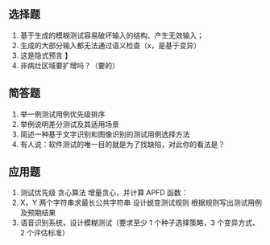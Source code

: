 ## 选择题 

1. 基于生成的模糊测试容易破坏输入的结构、产生无效输入；
2. 生成的大部分输入都无法通过语义检查（x，是基于变异） 
3. 这是隐式预言  】
4. 非病灶区域要扩增吗？（要的） 

## 简答题 

1. 举一例测试用例优先级排序 
2. 举例说明差分测试及其适用场景 
3. 简述一种基于文字识别和图像识别的测试用例选择方法
4.  有人说：软件测试的唯一目的就是为了找缺陷，对此你的看法是？

## 应用题 

1. 测试优先级 贪心算法 增量贪心，并计算 APFD 函数：
2. X，Y 两个字符串求最长公共字符串 设计蜕变测试规则 根据规则写出测试用例及预期结果 
3. 语音识别系统，设计模糊测试（要求至少 1 个种子选择策略，3 个变异方式、2 个评估标准）
